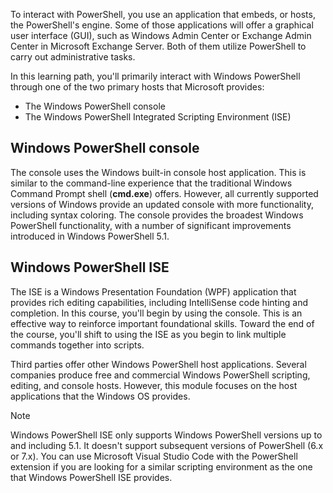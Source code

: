 To interact with PowerShell, you use an application that embeds, or hosts, the PowerShell's engine. Some of those applications will offer a graphical user interface (GUI), such as Windows Admin Center or Exchange Admin Center in Microsoft Exchange Server. Both of them utilize PowerShell to carry out administrative tasks.

In this learning path, you'll primarily interact with Windows PowerShell through one of the two primary hosts that Microsoft provides:

- The Windows PowerShell console
- The Windows PowerShell Integrated Scripting Environment (ISE)

## Windows PowerShell console

The console uses the Windows built-in console host application. This is similar to the command-line experience that the traditional Windows Command Prompt shell (**cmd.exe**) offers. However, all currently supported versions of Windows provide an updated console with more functionality, including syntax coloring. The console provides the broadest Windows PowerShell functionality, with a number of significant improvements introduced in Windows PowerShell 5.1.

## Windows PowerShell ISE

The ISE is a Windows Presentation Foundation (WPF) application that provides rich editing capabilities, including IntelliSense code hinting and completion. In this course, you'll begin by using the console. This is an effective way to reinforce important foundational skills. Toward the end of the course, you'll shift to using the ISE as you begin to link multiple commands together into scripts.

Third parties offer other Windows PowerShell host applications. Several companies produce free and commercial Windows PowerShell scripting, editing, and console hosts. However, this module focuses on the host applications that the Windows OS provides.

> [!NOTE]
> Windows PowerShell ISE only supports Windows PowerShell versions up to and including 5.1. It doesn't support subsequent versions of PowerShell (6.x or 7.x). You can use Microsoft Visual Studio Code with the PowerShell extension if you are looking for a similar scripting environment as the one that Windows PowerShell ISE provides.

